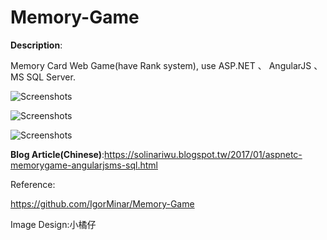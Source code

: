 # Memory-Game

**Description**:

Memory Card Web Game(have Rank system), use ASP.NET 、 AngularJS 、MS SQL Server.

![Screenshots](https://github.com/SolinariWu/MemoryGame/blob/master/MemoryGame_2.gif)

![Screenshots](https://1.bp.blogspot.com/-AAVAiTyOeFo/WPxpElJGeXI/AAAAAAAADUU/SEvO-jU6xiY9-uCZTDvyFVgmAFJ29Ea1ACLcB/s1600/3.PNG)

![Screenshots](https://4.bp.blogspot.com/-MfADIFdvlr4/WPxoANH9WMI/AAAAAAAADUE/m0Fzf_PvGCIp5wpG8GTk6jDrme2b3LsLgCLcB/s1600/MemoryGame_1.gif)

**Blog Article(Chinese)**:https://solinariwu.blogspot.tw/2017/01/aspnetc-memorygame-angularjsms-sql.html

Reference:

https://github.com/IgorMinar/Memory-Game   

Image Design:小橘仔
